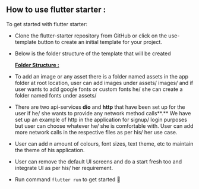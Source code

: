 ## How to use flutter starter :

To get started with flutter starter:

- Clone the flutter-starter repository from GitHub or click on the use-template button to create an initial template for your project.
- Below is the folder structure of the template that will be created

  [**Folder Structure :**](./folder_structure.md)

- To add an image or any asset there is a folder named assets in the app folder at root location, user can add images under assets/ images/ and if user wants to add google fonts or custom fonts he/ she can create a folder named fonts under assets/
- There are two api-services **dio** and **http** that have been set up for the user if he/ she wants to provide any network method calls**.** We have set up an example of http in the application for signup/ login purposes but user can choose whatever he/ she is comfortable with. User can add more network calls in the respective files as per his/ her use case.
- User can add n amount of colours, font sizes, text theme, etc to maintain the theme of his application.
- User can remove the default UI screens and do a start fresh too and integrate UI as per his/ her requirement.
- Run command `flutter run` to get started 🥳
